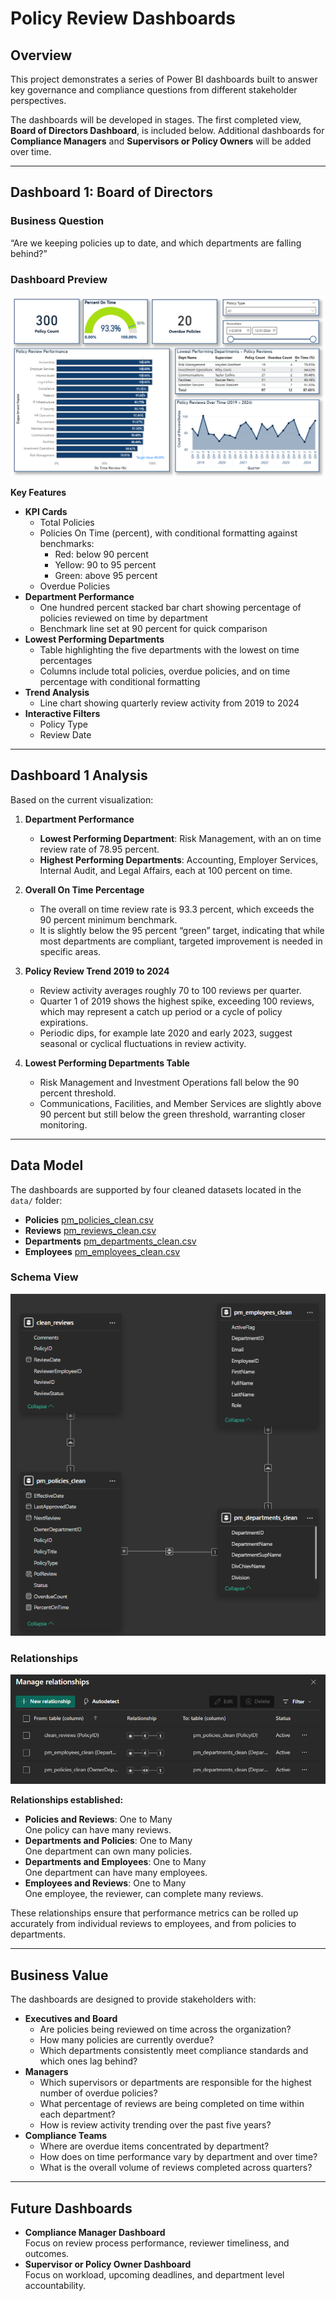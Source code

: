 # Policy Review Dashboards

## Overview
This project demonstrates a series of Power BI dashboards built to answer key governance and compliance questions from different stakeholder perspectives.

The dashboards will be developed in stages. The first completed view, **Board of Directors Dashboard**, is included below. Additional dashboards for **Compliance Managers** and **Supervisors or Policy Owners** will be added over time.

---

## Dashboard 1: Board of Directors

### Business Question
“Are we keeping policies up to date, and which departments are falling behind?”

### Dashboard Preview
![Policy Review Dashboard](Policy-Review-Summary3.png)

**Key Features**
- **KPI Cards**
  - Total Policies
  - Policies On Time (percent), with conditional formatting against benchmarks:
    - Red: below 90 percent
    - Yellow: 90 to 95 percent
    - Green: above 95 percent
  - Overdue Policies
- **Department Performance**
  - One hundred percent stacked bar chart showing percentage of policies reviewed on time by department
  - Benchmark line set at 90 percent for quick comparison
- **Lowest Performing Departments**
  - Table highlighting the five departments with the lowest on time percentages
  - Columns include total policies, overdue policies, and on time percentage with conditional formatting
- **Trend Analysis**
  - Line chart showing quarterly review activity from 2019 to 2024
- **Interactive Filters**
  - Policy Type
  - Review Date

---

## Dashboard 1 Analysis

Based on the current visualization:

1. **Department Performance**
   - **Lowest Performing Department**: Risk Management, with an on time review rate of 78.95 percent.
   - **Highest Performing Departments**: Accounting, Employer Services, Internal Audit, and Legal Affairs, each at 100 percent on time.

2. **Overall On Time Percentage**
   - The overall on time review rate is 93.3 percent, which exceeds the 90 percent minimum benchmark.
   - It is slightly below the 95 percent “green” target, indicating that while most departments are compliant, targeted improvement is needed in specific areas.

3. **Policy Review Trend 2019 to 2024**
   - Review activity averages roughly 70 to 100 reviews per quarter.
   - Quarter 1 of 2019 shows the highest spike, exceeding 100 reviews, which may represent a catch up period or a cycle of policy expirations.
   - Periodic dips, for example late 2020 and early 2023, suggest seasonal or cyclical fluctuations in review activity.

4. **Lowest Performing Departments Table**
   - Risk Management and Investment Operations fall below the 90 percent threshold.
   - Communications, Facilities, and Member Services are slightly above 90 percent but still below the green threshold, warranting closer monitoring.

---

## Data Model

The dashboards are supported by four cleaned datasets located in the `data/` folder:

- **Policies** [pm_policies_clean.csv](../data/pm_policies_clean.csv)
- **Reviews** [pm_reviews_clean.csv](../data/pm_reviews_clean.csv)
- **Departments** [pm_departments_clean.csv](../data/pm_departments_clean.csv)
- **Employees** [pm_employees_clean.csv](../data/pm_employees_clean.csv) 

### Schema View
![Schema](PBI-Schema.png) 

### Relationships
![Relationships](Schema-Relationships.png)

**Relationships established:**
- **Policies and Reviews**: One to Many  
  One policy can have many reviews.
- **Departments and Policies**: One to Many  
  One department can own many policies.
- **Departments and Employees**: One to Many  
  One department can have many employees.
- **Employees and Reviews**: One to Many  
  One employee, the reviewer, can complete many reviews.

These relationships ensure that performance metrics can be rolled up accurately from individual reviews to employees, and from policies to departments.

---

## Business Value
The dashboards are designed to provide stakeholders with:
- **Executives and Board**
  - Are policies being reviewed on time across the organization?
  - How many policies are currently overdue?
  - Which departments consistently meet compliance standards and which ones lag behind?
- **Managers**
  - Which supervisors or departments are responsible for the highest number of overdue policies?
  - What percentage of reviews are being completed on time within each department?
  - How is review activity trending over the past five years?
- **Compliance Teams**
  - Where are overdue items concentrated by department?
  - How does on time performance vary by department and over time?
  - What is the overall volume of reviews completed across quarters?

---

## Future Dashboards
- **Compliance Manager Dashboard**  
  Focus on review process performance, reviewer timeliness, and outcomes.
- **Supervisor or Policy Owner Dashboard**  
  Focus on workload, upcoming deadlines, and department level accountability.
